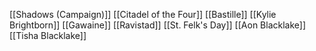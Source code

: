 [[Shadows (Campaign)]]
[[Citadel of the Four]]
[[Bastille]]
[[Kylie Brightborn]]
[[Gawaine]]
[[Ravistad]]
[[St. Felk's Day]]
[[Aon Blacklake]]
[[Tisha Blacklake]]
